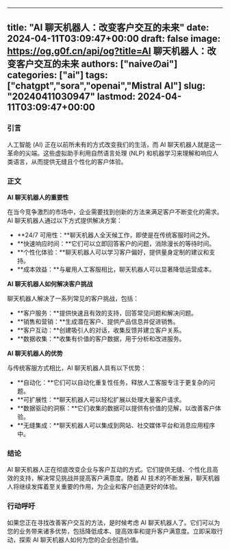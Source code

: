 
---
title: "AI 聊天机器人：改变客户交互的未来"
date: 2024-04-11T03:09:47+00:00
draft: false
image: https://og.g0f.cn/api/og?title=AI 聊天机器人：改变客户交互的未来
authors: ["naiveのai"]
categories: ["ai"]
tags: ["chatgpt","sora","openai","Mistral AI"]
slug: "20240411030947"
lastmod: 2024-04-11T03:09:47+00:00
---
### 引言

人工智能 (AI) 正在以前所未有的方式改变我们的生活，而 AI 聊天机器人就是这一革命的尖端。这些虚拟助手利用自然语言处理 (NLP) 和机器学习来理解和响应人类语言，从而提供无缝且个性化的客户体验。

### 正文

**AI 聊天机器人的重要性**

在当今竞争激烈的市场中，企业需要找到创新的方法来满足客户不断变化的需求。AI 聊天机器人通过以下方式提供解决方案：

* **24/7 可用性：**聊天机器人全天候工作，即使是在传统客服时间之外。
* **快速响应时间：**它们可以立即回答客户的问题，消除漫长的等待时间。
* **个性化体验：**聊天机器人可以学习客户偏好，提供量身定制的建议和支持。
* **成本效益：**与雇用人工客服相比，聊天机器人可以显著降低运营成本。

**AI 聊天机器人如何解决客户挑战**

聊天机器人解决了一系列常见的客户挑战，包括：

* **客户服务：**提供快速且有效的支持，回答常见问题和解决问题。
* **销售和营销：**生成潜在客户、提供产品信息并促进销售。
* **客户互动：**创建吸引人的对话，收集反馈并建立客户关系。
* **数据收集：**收集有价值的客户数据，用于分析和改进服务。

**AI 聊天机器人的优势**

与传统客服方式相比，AI 聊天机器人具有以下优势：

* **自动化：**它们可以自动化重复性任务，释放人工客服专注于更复杂的问题。
* **可扩展性：**聊天机器人可以轻松扩展以处理大量客户请求。
* **数据驱动的洞察：**它们收集的数据可以提供有价值的见解，以改善客户体验。
* **无缝集成：**聊天机器人可以集成到网站、社交媒体平台和消息应用程序中。

### 结论

AI 聊天机器人正在彻底改变企业与客户互动的方式。它们提供无缝、个性化且高效的支持，解决常见挑战并提高客户满意度。随着 AI 技术的不断发展，聊天机器人将继续发挥着至关重要的作用，为企业和客户创造更好的体验。

### 行动呼吁

如果您正在寻找改善客户交互的方法，是时候考虑 AI 聊天机器人了。它们可以为您的业务带来诸多优势，包括降低成本、提高效率和提升客户满意度。立即采取行动，探索 AI 聊天机器人如何为您的企业创造价值。